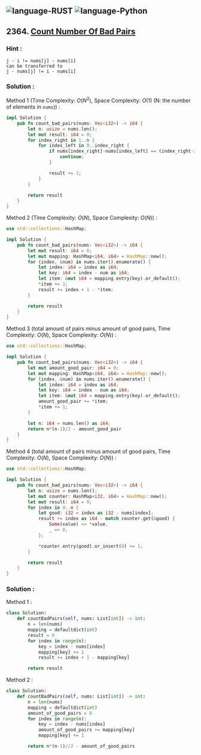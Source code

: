 ![language-RUST](https://img.shields.io/badge/RUST-8d4004?style=for-the-badge&logo=RUST)
![language-Python](https://img.shields.io/badge/Python-ffd43b?style=for-the-badge&logo=PYTHON)
---

## 2364. [Count Number Of Bad Pairs](https://leetcode.com/problems/count-number-of-bad-pairs)

### Hint :

```text
j - i != nums[j] - nums[i]
can be transferred to
j - nums[j] != i - nums[i]
```

### Solution :

Method 1 (Time Complexity: $O(N^2)$, Space Complexity: $O(1)$ (N: the number of elements in `nums`)) :
```rust
impl Solution {
    pub fn count_bad_pairs(nums: Vec<i32>) -> i64 {
        let n: usize = nums.len();
        let mut result: i64 = 0;
        for index_right in 1..n {
            for index_left in 0..index_right {
                if nums[index_right]-nums[index_left] == (index_right-index_left) as i32 {
                    continue;
                }

                result += 1;
            }
        }

        return result
    }
}
```

Method 2 (Time Complexity: $O(N)$, Space Complexity: $O(N)$) :
```rust
use std::collections::HashMap;

impl Solution {
    pub fn count_bad_pairs(nums: Vec<i32>) -> i64 {
        let mut result: i64 = 0;
        let mut mapping: HashMap<i64, i64> = HashMap::new();
        for (index, &num) in nums.iter().enumerate() {
            let index: i64 = index as i64;
            let key: i64 = index - num as i64;
            let item: &mut i64 = mapping.entry(key).or_default();
            *item += 1;
            result += index + 1 - *item;
        }

        return result
    }
}
```

Method 3 (total amount of pairs minus amount of good pairs, Time Complexity: $O(N)$, Space Complexity: $O(N)$) :
```rust
use std::collections::HashMap;

impl Solution {
    pub fn count_bad_pairs(nums: Vec<i32>) -> i64 {
        let mut amount_good_pair: i64 = 0;
        let mut mapping: HashMap<i64, i64> = HashMap::new();
        for (index, &num) in nums.iter().enumerate() {
            let index: i64 = index as i64;
            let key: i64 = index - num as i64;
            let item: &mut i64 = mapping.entry(key).or_default();
            amount_good_pair += *item;
            *item += 1;
        }

        let n: i64 = nums.len() as i64;
        return n*(n-1)/2 - amount_good_pair
    }
}
```

Method 4 (total amount of pairs minus amount of good pairs, Time Complexity: $O(N)$, Space Complexity: $O(N)$) :
```rust
use std::collections::HashMap;

impl Solution {
    pub fn count_bad_pairs(nums: Vec<i32>) -> i64 {
        let n: usize = nums.len();
        let mut counter: HashMap<i32, i64> = HashMap::new();
        let mut result: i64 = 0;
        for index in 0..n {
            let good: i32 = index as i32 - nums[index];
            result += index as i64 - match counter.get(&good) {
                Some(value) => *value,
                _ => 0,
            };

            *counter.entry(good).or_insert(0) += 1;
        }

        return result
    }
}
```

### Solution :

Method 1 :
```python
class Solution:
    def countBadPairs(self, nums: List[int]) -> int:
        n = len(nums)
        mapping = defaultdict(int)
        result = 0
        for index in range(n):
            key = index - nums[index]
            mapping[key] += 1
            result += index + 1 - mapping[key]

        return result
```

Method 2 :
```python
class Solution:
    def countBadPairs(self, nums: List[int]) -> int:
        n = len(nums)
        mapping = defaultdict(int)
        amount_of_good_pairs = 0
        for index in range(n):
            key = index - nums[index]
            amount_of_good_pairs += mapping[key]
            mapping[key] += 1

        return n*(n-1)//2 - amount_of_good_pairs
```
